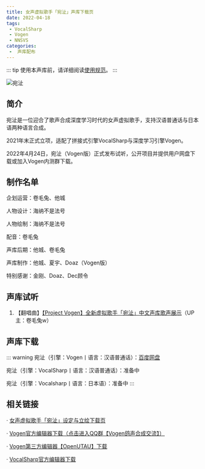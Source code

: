 ```yaml
---
title: 女声虚拟歌手「宛沚」声库下载页
date: 2022-04-18
tags:
 - VocalSharp
 - Vogen
 - NNSVS
categories:
 -  声库配布
---
```


::: tip
使用本声库前，请详细阅读[使用规范](https://vocalsynths.vercel.app/blogs/ReadMe/2022/220401.html)。
:::

![宛沚](/wanzhi-banner.png)

简介
----
宛沚是一位迎合了歌声合成深度学习时代的女声虚拟歌手，支持汉语普通话与日本语两种语言合成。

2021年末正式立项，适配了拼接式引擎VocalSharp与深度学习引擎Vogen。

2022年4月24日，宛沚（Vogen版）正式发布试听，公开项目并提供用户网盘下载或加入Vogen内测群下载。

制作名单
----
企划运营：卷毛兔、他城

人物设计：海纳不是法号

人物绘制：海纳不是法号

配音：卷毛兔

声库后期：他城、卷毛兔

声库制作：他城、夏宇、Doaz（Vogen版）

特别感谢：金刚、Doaz、Dec顾令

声库试听
----
1. 【翻唱曲】[【Project Vogen】全新虚拟歌手「宛沚」中文声库歌声展示](https://www.bilibili.com/video/BV1aa411Y7M7)（UP主：卷毛兔w）

声库下载
----
::: warning
宛沚（引擎：Vogen丨语言：汉语普通话）：[百度网盘](https://pan.baidu.com/s/1Q0u8lQEN9FUt7SEenesywQ?pwd=wzvg) 

宛沚（引擎：VocalSharp丨语言：汉语普通话）：准备中

宛沚（引擎：Vocalsharp丨语言：日本语）：准备中
:::

相关链接
----
· [女声虚拟歌手「宛沚」设定与立绘下载页](https://vocalsynths.vercel.app/blogs/CharacterDesign/2022/220418.html)

· [Vogen官方编辑器下载（点击进入QQ群【Vogen鸽声合成交流】）](https://jq.qq.com/?_wv=1027&k=YT9UAWlo)

· [Vogen第三方编辑器【OpenUTAU】下载](https://github.com/stakira/OpenUtau)

· [VocalSharp官方编辑器下载](https://www.vocalsharp.net/)